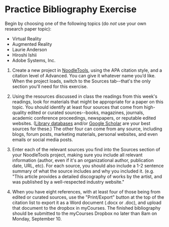 # Practice Bibliography Exercise

Begin by choosing one of the following topics (do *not* use your own research paper topic):

- Virtual Reality
- Augmented Reality
- Laurie Anderson
- Hiroshi Ishii
- Adobe Systems, Inc.


1. Create a new project in [NoodleTools](http://ezproxy.rit.edu/login?url=http://www.noodletools.com/login.php?group=1370&code=1058), using the APA citation style, and a citation level of Advanced. You can give it whatever name you’d like. When the project loads, switch to the Sources tab--that's the only section you'll need for this exercise.

2. Using the resources discussed in class the readings from this week's readings, look for materials that might be appropriate for a paper on this topic. You should identify at least four sources that come from high-quality edited or curated sources--books, magazines, journals, academic conference proceedings, newspapers, or reputable edited websites. ([Library databases](http://infoguides.rit.edu/c.php?g=332548&p=2234486) and/or [Google Scholar](http://scholar.google.com/) are your best sources for these.) The other four can come from any source, including blogs, forum posts, marketing materials, personal websites, and even emails or social media posts. 

3. Enter each of the relevant sources you find into the Sources section of your NoodleTools project, making sure you include all relevant information (author, even if it's an organizational author, publication date, URL, etc). For each source, you should also include a 1-2 sentence summary of what the source includes and why you included it. (e.g. "This article provides a detailed discography of works by the artist, and was published by a well-respected industry website." 

4. When you have eight references, with at least four of those being from edited or curated sources, use the "Print/Export" button at the top of the citation list to export it as a Word document (.docx or .doc), and upload that document to the dropbox in myCourses. The finished bibliography should be submitted to the myCourses Dropbox no later than 8am on Monday, September 10.
